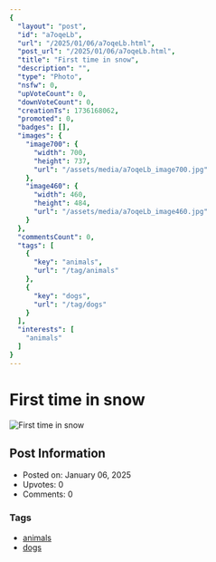 ```yaml
---
{
  "layout": "post",
  "id": "a7oqeLb",
  "url": "/2025/01/06/a7oqeLb.html",
  "post_url": "/2025/01/06/a7oqeLb.html",
  "title": "First time in snow",
  "description": "",
  "type": "Photo",
  "nsfw": 0,
  "upVoteCount": 0,
  "downVoteCount": 0,
  "creationTs": 1736168062,
  "promoted": 0,
  "badges": [],
  "images": {
    "image700": {
      "width": 700,
      "height": 737,
      "url": "/assets/media/a7oqeLb_image700.jpg"
    },
    "image460": {
      "width": 460,
      "height": 484,
      "url": "/assets/media/a7oqeLb_image460.jpg"
    }
  },
  "commentsCount": 0,
  "tags": [
    {
      "key": "animals",
      "url": "/tag/animals"
    },
    {
      "key": "dogs",
      "url": "/tag/dogs"
    }
  ],
  "interests": [
    "animals"
  ]
}
---
```


# First time in snow

![First time in snow](/assets/media/a7oqeLb_image700.jpg)

## Post Information

- Posted on: January 06, 2025
- Upvotes: 0
- Comments: 0

### Tags

- [animals](/tag/animals)
- [dogs](/tag/dogs)
